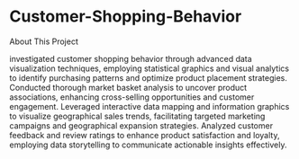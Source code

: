 # Customer-Shopping-Behavior

About This Project

investigated customer shopping behavior through advanced data visualization techniques, employing statistical graphics and visual analytics to identify purchasing patterns and optimize product placement strategies. Conducted thorough market basket analysis to uncover product associations, enhancing cross-selling opportunities and customer engagement. Leveraged interactive data mapping and information graphics to visualize geographical sales trends, facilitating targeted marketing campaigns and geographical expansion strategies. Analyzed customer feedback and review ratings to enhance product satisfaction and loyalty, employing data storytelling to communicate actionable insights effectively.


